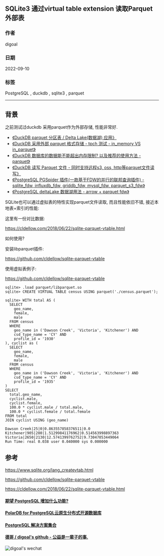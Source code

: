 ## SQLite3 通过virtual table extension 读取Parquet外部表      
                                          
### 作者                                          
digoal                             
                                          
### 日期                                          
2022-09-10                                          
                                          
### 标签                                          
PostgreSQL , duckdb , sqlite3 , parquet            
                              
----                                          
                                          
## 背景        
之前测试过duckdb 采用parquet作为外部存储, 性能非常好.    
  
- [《DuckDB parquet 分区表 / Delta Lake(数据湖) 应用》](../202209/20220905_01.md)    
- [《DuckDB 采用外部 parquet 格式存储 - tpch 测试 - in_memory VS in_parquet》](../202209/20220901_05.md)    
- [《DuckDB 数据库的数据能不能超出内存限制? 以及推荐的使用方法 - parquet》](../202209/20220901_03.md)    
- [《DuckDB 读写 Parquet 文件 - 同时支持远程s3, oss, http等parquet文件读写》](../202209/20220901_01.md)    
- [《PostgreSQL PGSpider 插件(一款基于FDW的并行的联邦查询插件) - sqlite_fdw, influxdb_fdw, griddb_fdw, mysql_fdw, parquet_s3_fdw》](../202105/20210527_02.md)    
- [《PostgreSQL deltaLake 数据湖用法 - arrow + parquet fdw》](../202005/20200527_04.md)    
  
SQLite也可以通过虚拟表的特性实现parquet文件读取, 而且性能依旧不错, 接近本地表+索引的性能:  
  
这里有一份对比数据:   
  
https://cldellow.com/2018/06/22/sqlite-parquet-vtable.html  
  
如何使用?  
  
安装libparquet插件:  
  
https://github.com/cldellow/sqlite-parquet-vtable  
  
使用虚拟表例子:   
  
https://github.com/cldellow/sqlite-parquet-vtable  
  
```  
sqlite> .load parquet/libparquet.so  
sqlite> CREATE VIRTUAL TABLE census USING parquet('./census.parquet');  
  
sqlite> WITH total AS (  
  SELECT  
    geo_name,  
    female,  
    male  
  FROM census  
  WHERE  
    geo_name in ('Dawson Creek', 'Victoria', 'Kitchener') AND  
    csd_type_name = 'CY' AND  
    profile_id = '1930'  
), cyclist as (  
  SELECT  
    geo_name,  
    female,  
    male  
  FROM census  
  WHERE  
    geo_name in ('Dawson Creek', 'Victoria', 'Kitchener') AND  
    csd_type_name = 'CY' AND   
    profile_id = '1935'  
)  
SELECT  
  total.geo_name,  
  cyclist.male,  
  cyclist.female,  
  100.0 * cyclist.male / total.male,  
  100.0 * cyclist.female / total.female  
FROM total  
JOIN cyclist USING (geo_name)  
  
Dawson Creek|25|0|0.863557858376511|0.0  
Kitchener|905|280|1.51299841176962|0.514563998897363  
Victoria|2650|2130|12.5741399762752|9.73047053449064  
Run Time: real 0.038 user 0.040000 sys 0.000000  
```  
  
  
  
## 参考  
https://www.sqlite.org/lang_createvtab.html  
  
https://github.com/cldellow/sqlite-parquet-vtable  
  
https://cldellow.com/2018/06/22/sqlite-parquet-vtable.html  
  
  
#### [期望 PostgreSQL 增加什么功能?](https://github.com/digoal/blog/issues/76 "269ac3d1c492e938c0191101c7238216")
  
  
#### [PolarDB for PostgreSQL云原生分布式开源数据库](https://github.com/ApsaraDB/PolarDB-for-PostgreSQL "57258f76c37864c6e6d23383d05714ea")
  
  
#### [PostgreSQL 解决方案集合](https://yq.aliyun.com/topic/118 "40cff096e9ed7122c512b35d8561d9c8")
  
  
#### [德哥 / digoal's github - 公益是一辈子的事.](https://github.com/digoal/blog/blob/master/README.md "22709685feb7cab07d30f30387f0a9ae")
  
  
![digoal's wechat](../pic/digoal_weixin.jpg "f7ad92eeba24523fd47a6e1a0e691b59")
  
